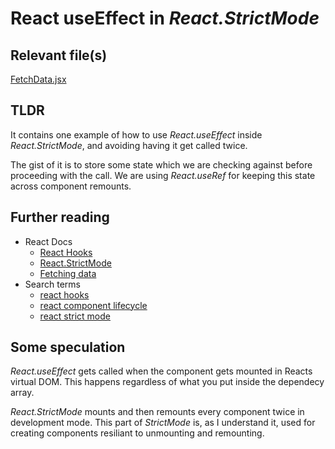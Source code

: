 # React useEffect in *React.StrictMode*
## Relevant file(s)
[FetchData.jsx](src/components/FetchData.jsx)


## TLDR
It contains one example of how to use *React.useEffect* inside *React.StrictMode*, and avoiding having it get called twice.

The gist of it is to store some state which we are checking against before proceeding with the call. We are using *React.useRef* for keeping this state across component remounts.

## Further reading
- React Docs
  - [React Hooks](https://reactjs.org/docs/hooks-reference.html)
  - [React.StrictMode](https://reactjs.org/docs/strict-mode.html#ensuring-reusable-state)
  - [Fetching data](https://beta.reactjs.org/learn/synchronizing-with-effects#fetching-data)
- Search terms
  - [react hooks](https://www.google.com/search?q=react+hooks)
  - [react component lifecycle](https://www.google.com/search?q=react+component+lifecycle)
  - [react strict mode](https://www.google.com/search?q=react+strict+mode)

## Some speculation
*React.useEffect* gets called when the component gets mounted in Reacts virtual DOM.
This happens regardless of what you put inside the dependecy array.

*React.StrictMode* mounts and then remounts every component twice in development mode.
This part of *StrictMode* is, as I understand it, used for creating components resiliant to unmounting and remounting.  